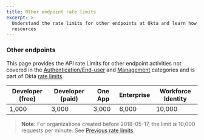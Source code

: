 ```yaml
---
title: Other endpoint rate limits
excerpt: >-
  Understand the rate limits for other endpoints at Okta and learn how to design for efficient use of
  resources
---
```


### Other endpoints

This page provides the API rate Limits for other endpoint activities not covered in the [Authentication/End-user](/docs/reference/rl-global-enduser) and [Management](/docs/reference/rl-global-mgmt) categories and is part of Okta [rate limits](/docs/reference/rate-limits).

| Developer (free) | Developer (paid) | One App    | Enterprise | Workforce Identity |
| ---------------- | ---------------- | ---------- | ---------- | ------------------ |
| 1,000             | 3,000             | 3,000       | 6,000       | 10,000              |

> **Note:** For organizations created before 2018-05-17, the limit is 10,000 requests per minute. See [Previous rate limits](/docs/reference/rl-previous/).
